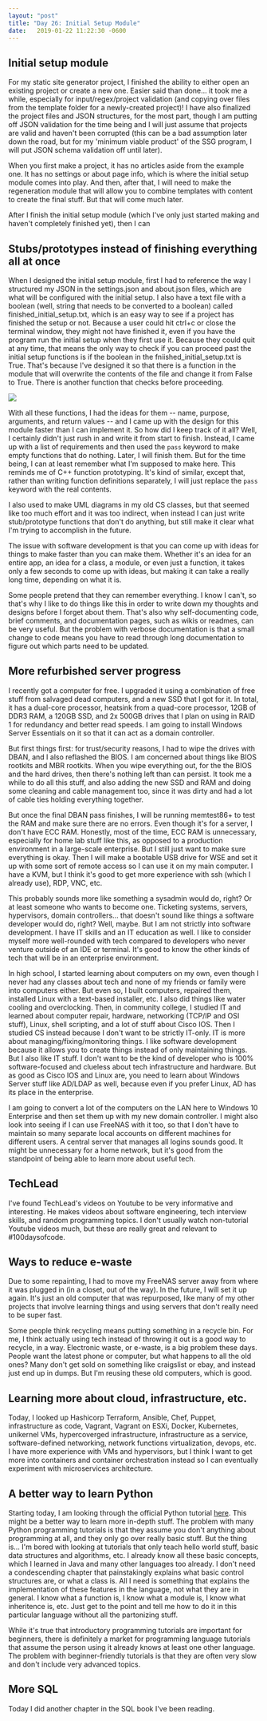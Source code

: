 ```yaml
---
layout: "post"
title: "Day 26: Initial Setup Module"
date:   2019-01-22 11:22:30 -0600
---
```


## Initial setup module

For my static site generator project, I finished the ability to either open an existing project or create a new one. Easier said than done... it took me a while, especially for input/regex/project validation (and copying over files from the template folder for a newly-created project)! I have also finalized the project files and JSON structures, for the most part, though I am putting off JSON validation for the time being and I will just assume that projects are valid and haven't been corrupted (this can be a bad assumption later down the road, but for my 'minimum viable product' of the SSG program, I will put JSON schema validation off until later). 

When you first make a project, it has no articles aside from the example one. It has no settings or about page info, which is where the initial setup module comes into play. And then, after that, I will need to make the regeneration module that will allow you to combine templates with content to create the final stuff. But that will come much later.

After I finish the initial setup module (which I've only just started making and haven't completely finished yet), then I can 

## Stubs/prototypes instead of finishing everything all at once

When I designed the initial setup module, first I had to reference the way I structured my JSON in the settings.json and about.json files, which are what will be configured with the initial setup. I also have a text file with a boolean (well, string that needs to be converted to a boolean) called finished_initial_setup.txt, which is an easy way to see if a project has finished the setup or not. Because a user could hit ctrl+c or close the terminal window, they might not have finished it, even if you have the program run the initial setup when they first use it. Because they could quit at any time, that means the only way to check if you can proceed past the initial setup functions is if the boolean in the fniished_initial_setup.txt is True. That's because I've designed it so that there is a function in the module that will overwrite the contents of the file and change it from False to True. There is another function that checks before proceeding.

![](/assets/python_prototype_functions.PNG)

With all these functions, I had the ideas for them -- name, purpose, arguments, and return values -- and I came up with the design for this module faster than I can implement it. So how did I keep track of it all? Well, I certainly didn't just rush in and write it from start to finish. Instead, I came up with a list of requirements and then used the ```pass``` keyword to make empty functions that do nothing. Later, I will finish them. But for the time being, I can at least remember what I'm supposed to make here. This reminds me of C++ function prototyping. It's kind of similar, except that, rather than writing function definitions separately, I will just replace the ```pass``` keyword with the real contents. 

I also used to make UML diagrams in my old CS classes, but that seemed like too much effort and it was too indirect, when instead I can just write stub/prototype functions that don't do anything, but still make it clear what I'm trying to accomplish in the future.

The issue with software development is that you can come up with ideas for things to make faster than you can make them. Whether it's an idea for an entire app, an idea for a class, a module, or even just a function, it takes only a few seconds to come up with ideas, but making it can take a really long time, depending on what it is. 

Some people pretend that they can remember everything. I know I can't, so that's why I like to do things like this in order to write down my thoughts and designs before I forget about them. That's also why self-documenting code, brief comments, and documentation pages, such as wikis or readmes, can be very useful. But the problem with verbose documentation is that a small change to code means you have to read through long documentation to figure out which parts need to be updated. 

## More refurbished server progress

I recently got a computer for free. I upgraded it using a combination of free stuff from salvaged dead computers, and a new SSD that I got for it. In total, it has a dual-core processor, heatsink from a quad-core processor, 12GB of DDR3 RAM, a 120GB SSD, and 2x 500GB drives that I plan on using in RAID 1 for redundancy and better read speeds. I am going to install Windows Server Essentials on it so that it can act as a domain controller.

But first things first: for trust/security reasons, I had to wipe the drives with DBAN, and I also reflashed the BIOS. I am concerned about things like BIOS rootkits and MBR rootkits. When you wipe everything out, for the the BIOS and the hard drives, then there's nothing left than can persist. It took me a while to do all this stuff, and also adding the new SSD and RAM and doing some cleaning and cable management too, since it was dirty and had a lot of cable ties holding everything together. 

But once the final DBAN pass finishes, I will be running memtest86+ to test the RAM and make sure there are no errors. Even though it's for a server, I don't have ECC RAM. Honestly, most of the time, ECC RAM is unnecessary, especially for home lab stuff like this, as opposed to a production environment in a large-scale enterprise. But I still just want to make sure everything is okay. Then I will make a bootable USB drive for WSE and set it up with some sort of remote access so I can use it on my main computer. I have a KVM, but I think it's good to get more experience with ssh (which I already use), RDP, VNC, etc.

This probably sounds more like something a sysadmin would do, right? Or at least someone who wants to become one. Ticketing systems, servers, hypervisors, domain controllers... that doesn't sound like things a software developer would do, right? Well, maybe. But I am not strictly into software development. I have IT skills and an IT education as well. I like to consider myself more well-rounded with tech compared to developers who never venture outside of an IDE or terminal. It's good to know the other kinds of tech that will be in an enterprise environment. 

In high school, I started learning about computers on my own, even though I never had any classes about tech and none of my friends or family were into computers either. But even so, I built computers, repaired them, installed Linux with a text-based installer, etc. I also did things like water cooling and overclocking. Then, in community college, I studied IT and learned about computer repair, hardware, networking (TCP/IP and OSI stuff), Linux, shell scripting, and a lot of stuff about Cisco IOS. Then I studied CS instead because I don't want to be strictly IT-only. IT is more about managing/fixing/monitoring things. I like software development because it allows you to create things instead of only maintaining things. But I also like IT stuff. I don't want to be the kind of developer who is 100% software-focused and clueless about tech infrastructure and hardware. But as good as Cisco IOS and Linux are, you need to learn about Windows Server stuff like AD/LDAP as well, because even if you prefer Linux, AD has its place in the enterprise. 

I am going to convert a lot of the computers on the LAN here to Windows 10 Enterprise and then set them up with my new domain controller. I might also look into seeing if I can use FreeNAS with it too, so that I don't have to maintain so many separate local accounts on different machines for different users. A central server that manages all logins sounds good. It might be unnecessary for a home network, but it's good from the standpoint of being able to learn more about useful tech. 

## TechLead

I've found TechLead's videos on Youtube to be very informative and interesting. He makes videos about software engineering, tech interview skills, and random programming topics. I don't usually watch non-tutorial Youtube videos much, but these are really great and relevant to #100daysofcode.

## Ways to reduce e-waste

Due to some repainting, I had to move my FreeNAS server away from where it was plugged in (in a closet, out of the way). In the future, I will set it up again. It's just an old computer that was repurposed, like many of my other projects that involve learning things and using servers that don't really need to be super fast. 

Some people think recycling means putting something in a recycle bin. For me, I think actually using tech instead of throwing it out is a good way to recycle, in a way. Electronic waste, or e-waste, is a big problem these days. People want the latest phone or computer, but what happens to all the old ones? Many don't get sold on something like craigslist or ebay, and instead just end up in dumps. But I'm reusing these old computers, which is good.

## Learning more about cloud, infrastructure, etc.

Today, I looked up Hashicorp Terraform, Ansible, Chef, Puppet, infrastructure as code, Vagrant, Vagrant on ESXi, Docker, Kubernetes, unikernel VMs, hypercoverged infrastructure, infrastructure as a service, software-defined networking, network functions virtualization, devops, etc. I have more experience with VMs and hypervisors, but I think I want to get more into containers and container orchestration instead so I can eventually experiment with microservices architecture. 

## A better way to learn Python

Starting today, I am looking through the official Python tutorial [here](https://docs.python.org/3/tutorial/index.html). This might be a better way to learn more in-depth stuff. The problem with many Python programming tutorials is that they assume you don't anything about programming at all, and they only go over really basic stuff. But the thing is... I'm bored with looking at tutorials that only teach hello world stuff, basic data structures and algorithms, etc. I already know all these basic concepts, which I learned in Java and many other languages too already. I don't need a condescending chapter that painstakingly explains what basic control structures are, or what a class is. All I need is something that explains the implementation of these features in the language, not what they are in general. I know what a function is, I know what a module is, I know what inheritence is, etc. Just get to the point and tell me how to do it in this particular language without all the partonizing stuff.

While it's true that introductory programming tutorials are important for beginners, there is definitely a market for programming language tutorials that assume the person using it already knows at least one other language. The problem with beginner-friendly tutorials is that they are often very slow and don't include very advanced topics. 

## More SQL

Today I did another chapter in the SQL book I've been reading.